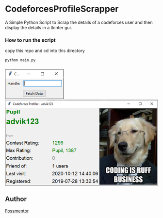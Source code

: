 # CodeforcesProfileScrapper
A Simple Python Script to Scrap the details of a codeforces user and then display the details in a tkinter gui.

### How to run the script
copy this repo and cd into this directory
```
python main.py
```

###
<img src="1.png">
<img src="2.png">

## Author
[Fossmentor](https://github.com/fossmentorOfficial)
